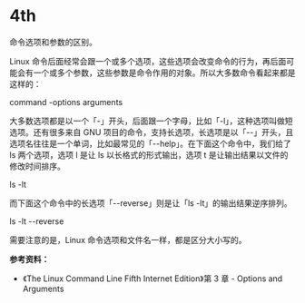 # 4th

命令选项和参数的区别。

Linux 命令后面经常会跟一个或多个选项，这些选项会改变命令的行为，再后面可能会有一个或多个参数，这些参数是命令作用的对象。所以大多数命令看起来都是这样的：

command -options arguments

大多数选项都是以一个「-」开头，后面跟一个字母，比如「-l」，这种选项叫做短选项。还有很多来自 GNU 项目的命令，支持长选项，长选项是以「--」开头，且选项名往往是一个单词，比如最常见的「--help」。在下面这个命令中，我们给了 ls 两个选项，选项 l 是让 ls 以长格式的形式输出，选项 t 是让输出结果以文件的修改时间排序。

ls -lt

而下面这个命令中的长选项「--reverse」则是让「ls -lt」的输出结果逆序排列。

ls -lt --reverse

需要注意的是，Linux 命令选项和文件名一样，都是区分大小写的。

**参考资料：**

* 《The Linux Command Line Fifth Internet Edition》第 3 章 - Options and Arguments
